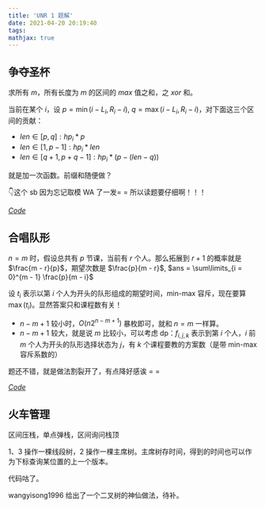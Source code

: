 ```yaml
---
title: 'UNR 1 题解'
date: 2021-04-20 20:19:40
tags: 
mathjax: true
---
```


## 争夺圣杯

求所有 $m$，所有长度为 $m$ 的区间的 $max$ 值之和，之 $xor$ 和。

当前在某个 $i$，设 $p = \min(i - L_i, R_i - i)$, $q = \max(i - L_i, R_i - i)$，对下面这三个区间的贡献：

- $len \in [p, q]: hp_i * p$
- $len \in [1, p - 1]: hp_i * len$
- $len \in [q + 1, p + q - 1]: hp_i * (p - (len - q))$

就是加一次函数。前缀和随便做？

👇这个 sb 因为忘记取模 WA 了一发= = 所以读题要仔细啊！！！

[$Code$](https://uoj.ac/submission/470795)

## 合唱队形

$n = m$ 时，假设总共有 $p$ 节课，当前有 $r$ 个人。那么拓展到 $r + 1$ 的概率就是 $\frac{m - r}{p}$，期望次数是 $\frac{p}{m - r}$, $ans = \sum\limits_{i = 0}^{m - 1} \frac{p}{m - i}$

设 $t_i$ 表示以第 $i$ 个人为开头的队形组成的期望时间，min-max 容斥，现在要算 $\max(t_i)$。显然答案只和课程数有关！

- $n - m + 1$ 较小时，$O(n2^{n - m + 1})$ 暴枚即可，就和 $n = m$ 一样算。
- $n - m + 1$ 较大，就是说 $m$ 比较小，可以考虑 dp：$f_{i, j, k}$ 表示到第 $i$ 个人，$i$ 前 $m$ 个人为开头的队形选择状态为 $j$，有 $k$ 个课程要教的方案数（是带 min-max 容斥系数的）

题还不错，就是做法割裂开了，有点降好感诶 = =

[$Code$](https://uoj.ac/submission/465915)

## 火车管理

区间压栈，单点弹栈，区间询问栈顶

$1$、$3$ 操作一棵线段树，$2$ 操作一棵主席树。主席树存时间，得到的时间也可以作为下标查询某位置的上一个版本。

代码咕了。

wangyisong1996 给出了一个二叉树的神仙做法，待补。